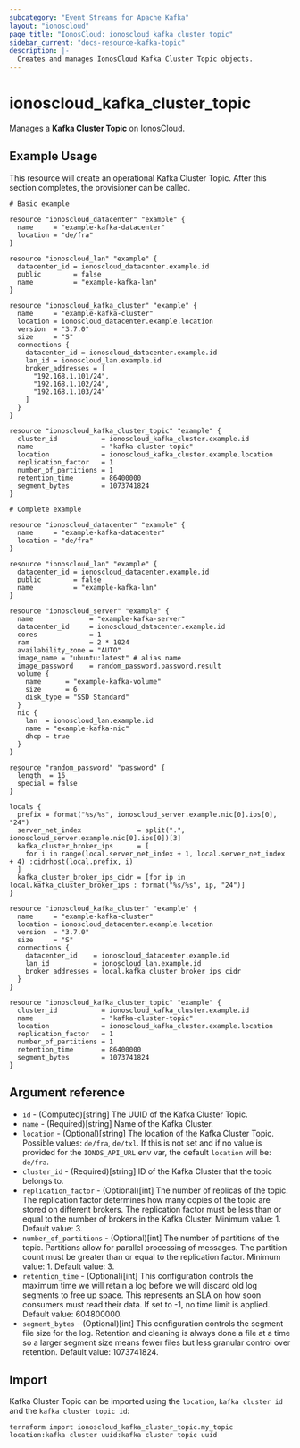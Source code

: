 ```yaml
---
subcategory: "Event Streams for Apache Kafka"
layout: "ionoscloud"
page_title: "IonosCloud: ionoscloud_kafka_cluster_topic"
sidebar_current: "docs-resource-kafka-topic"
description: |-
  Creates and manages IonosCloud Kafka Cluster Topic objects.
---
```


# ionoscloud_kafka_cluster_topic

Manages a **Kafka Cluster Topic** on IonosCloud.

## Example Usage

This resource will create an operational Kafka Cluster Topic. After this section completes, the provisioner can be
called.

```hcl
# Basic example

resource "ionoscloud_datacenter" "example" {
  name     = "example-kafka-datacenter"
  location = "de/fra"
}

resource "ionoscloud_lan" "example" {
  datacenter_id = ionoscloud_datacenter.example.id
  public        = false
  name          = "example-kafka-lan"
}

resource "ionoscloud_kafka_cluster" "example" {
  name     = "example-kafka-cluster"
  location = ionoscloud_datacenter.example.location
  version  = "3.7.0"
  size     = "S"
  connections {
    datacenter_id = ionoscloud_datacenter.example.id
    lan_id = ionoscloud_lan.example.id
    broker_addresses = [
      "192.168.1.101/24",
      "192.168.1.102/24",
      "192.168.1.103/24"
    ]
  }
}

resource "ionoscloud_kafka_cluster_topic" "example" {
  cluster_id           = ionoscloud_kafka_cluster.example.id
  name                 = "kafka-cluster-topic"
  location             = ionoscloud_kafka_cluster.example.location
  replication_factor   = 1
  number_of_partitions = 1
  retention_time       = 86400000
  segment_bytes        = 1073741824
}
```

```hcl
# Complete example

resource "ionoscloud_datacenter" "example" {
  name     = "example-kafka-datacenter"
  location = "de/fra"
}

resource "ionoscloud_lan" "example" {
  datacenter_id = ionoscloud_datacenter.example.id
  public        = false
  name          = "example-kafka-lan"
}

resource "ionoscloud_server" "example" {
  name              = "example-kafka-server"
  datacenter_id     = ionoscloud_datacenter.example.id
  cores             = 1
  ram               = 2 * 1024
  availability_zone = "AUTO"
  image_name = "ubuntu:latest" # alias name
  image_password    = random_password.password.result
  volume {
    name      = "example-kafka-volume"
    size      = 6
    disk_type = "SSD Standard"
  }
  nic {
    lan  = ionoscloud_lan.example.id
    name = "example-kafka-nic"
    dhcp = true
  }
}

resource "random_password" "password" {
  length  = 16
  special = false
}

locals {
  prefix = format("%s/%s", ionoscloud_server.example.nic[0].ips[0], "24")
  server_net_index              = split(".", ionoscloud_server.example.nic[0].ips[0])[3]
  kafka_cluster_broker_ips      = [
    for i in range(local.server_net_index + 1, local.server_net_index + 4) :cidrhost(local.prefix, i)
  ]
  kafka_cluster_broker_ips_cidr = [for ip in local.kafka_cluster_broker_ips : format("%s/%s", ip, "24")]
}

resource "ionoscloud_kafka_cluster" "example" {
  name     = "example-kafka-cluster"
  location = ionoscloud_datacenter.example.location
  version  = "3.7.0"
  size     = "S"
  connections {
    datacenter_id    = ionoscloud_datacenter.example.id
    lan_id           = ionoscloud_lan.example.id
    broker_addresses = local.kafka_cluster_broker_ips_cidr
  }
}

resource "ionoscloud_kafka_cluster_topic" "example" {
  cluster_id           = ionoscloud_kafka_cluster.example.id
  name                 = "kafka-cluster-topic"
  location             = ionoscloud_kafka_cluster.example.location
  replication_factor   = 1
  number_of_partitions = 1
  retention_time       = 86400000
  segment_bytes        = 1073741824
}
```

## Argument reference

* `id` - (Computed)[string] The UUID of the Kafka Cluster Topic.
* `name` - (Required)[string] Name of the Kafka Cluster.
* `location` - (Optional)[string] The location of the Kafka Cluster Topic. Possible values: `de/fra`, `de/txl`. If this is not set and if no value is provided for the `IONOS_API_URL` env var, the default `location` will be: `de/fra`.
* `cluster_id` - (Required)[string] ID of the Kafka Cluster that the topic belongs to.
* `replication_factor` - (Optional)[int] The number of replicas of the topic. The replication factor determines how many
  copies of the topic are stored on different brokers. The replication factor must be less than or equal to the number
  of brokers in the Kafka Cluster. Minimum value: 1. Default value: 3.
* `number_of_partitions` - (Optional)[int] The number of partitions of the topic. Partitions allow for parallel
  processing of messages. The partition count must be greater than or equal to the replication factor. Minimum value: 1.
  Default value: 3.
* `retention_time` - (Optional)[int] This configuration controls the maximum time we will retain a log before we will
  discard old log segments to free up space. This represents an SLA on how soon consumers must read their data. If set
  to -1, no time limit is applied. Default value: 604800000.
* `segment_bytes` - (Optional)[int] This configuration controls the segment file size for the log. Retention and
  cleaning is always done a file at a time so a larger segment size means fewer files but less granular control over
  retention. Default value: 1073741824.

## Import

Kafka Cluster Topic can be imported using the `location`, `kafka cluster id` and the `kafka cluster topic id`:

```shell
terraform import ionoscloud_kafka_cluster_topic.my_topic location:kafka cluster uuid:kafka cluster topic uuid
```
